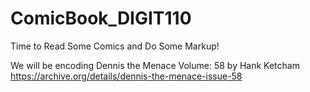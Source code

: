 # ComicBook_DIGIT110
Time to Read Some Comics and Do Some Markup!

We will be encoding Dennis the Menace Volume: 58 by Hank Ketcham https://archive.org/details/dennis-the-menace-issue-58
